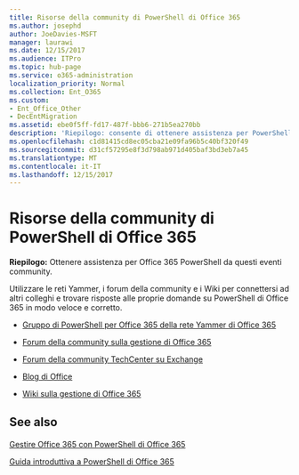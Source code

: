 ```yaml
---
title: Risorse della community di PowerShell di Office 365
ms.author: josephd
author: JoeDavies-MSFT
manager: laurawi
ms.date: 12/15/2017
ms.audience: ITPro
ms.topic: hub-page
ms.service: o365-administration
localization_priority: Normal
ms.collection: Ent_O365
ms.custom:
- Ent_Office_Other
- DecEntMigration
ms.assetid: ebe0f5ff-fd17-487f-bbb6-271b5ea270bb
description: 'Riepilogo: consente di ottenere assistenza per PowerShell di Office 365 dalla community.'
ms.openlocfilehash: c1d81415cd8ec05cba21e09fa96b5c40bf320f49
ms.sourcegitcommit: d31cf57295e8f3d798ab971d405baf3bd3eb7a45
ms.translationtype: MT
ms.contentlocale: it-IT
ms.lasthandoff: 12/15/2017
---
```

# <a name="office-365-powershell-community-resources"></a>Risorse della community di PowerShell di Office 365

 **Riepilogo:** Ottenere assistenza per Office 365 PowerShell da questi eventi community.
  
Utilizzare le reti Yammer, i forum della community e i Wiki per connettersi ad altri colleghi e trovare risposte alle proprie domande su PowerShell di Office 365 in modo veloce e corretto. 
  
- [Gruppo di PowerShell per Office 365 della rete Yammer di Office 365](https://www.yammer.com/itpronetwork/#/threads/inGroup?type=in_group&amp;feedId=4632269)
    
- [Forum della community sulla gestione di Office 365](https://community.office365.com/en-us/f/148.aspx)
    
- [Forum della community TechCenter su Exchange ](https://social.technet.microsoft.com/Forums/exchange/en-US/home?forum=exchangesvrgeneral)
    
- [Blog di Office](https://blogs.office.com/)
    
- [Wiki sulla gestione di Office 365](https://community.office365.com/en-us/w/manage/default.aspx)
    
## <a name="see-also"></a>See also

#### 

[Gestire Office 365 con PowerShell di Office 365](manage-office-365-with-office-365-powershell.md)
  
[Guida introduttiva a PowerShell di Office 365](getting-started-with-office-365-powershell.md)

